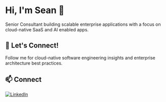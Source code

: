 # Hi, I'm Sean 👋

Senior Consultant building scalable enterprise applications with a focus on cloud-native SaaS and AI enabled apps. 

## 👥 Let's Connect!

Follow me for cloud-native software engineering insights and enterprise architecture best practices.

## 📫 Connect

[![LinkedIn](https://img.shields.io/badge/-LinkedIn-0077B5?style=flat&logo=linkedin&logoColor=white)](https://www.linkedin.com/in/sean-lawton-6a03a7b3/)
